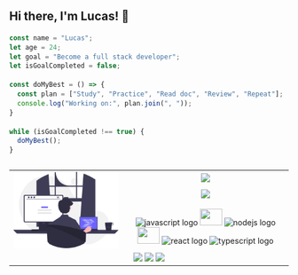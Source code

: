 ## Hi there, I'm Lucas! 👋

```js
const name = "Lucas";
let age = 24;
let goal = "Become a full stack developer";
let isGoalCompleted = false;

const doMyBest = () => {
  const plan = ["Study", "Practice", "Read doc", "Review", "Repeat"];
  console.log("Working on:", plan.join(", "));
}

while (isGoalCompleted !== true) {
  doMyBest();
}
```
<table border="0" align="left" cellpadding="10">
  <tr>
    <td align="center" width="324" rowspan="3" border="0">
      <img src="programmer.svg" style="width: 800px;">
    </td>
    <td align="center" width="440" border="0">
      <img src="https://github-readme-stats.vercel.app/api?username=lcscostadev&show_icons=true&theme=gotham&include_all_commits=true&count_private=true"/>
    </td>
  </tr>
  <tr>
    <td align="center" width="440" border="0">
      <img src="https://github-readme-stats.vercel.app/api/top-langs/?username=lcscostadev&layout=compact&langs_count=7&theme=gotham" style="width:440px;">
    </td>
  </tr>
  <!-- Nova linha -->
  <tr>
    <td align="center" width="324" border="0" colspan="2">
        <img src="https://cdn.jsdelivr.net/gh/devicons/devicon/icons/javascript/javascript-original.svg" height="30" width="40" alt="javascript logo"  />
    <img src="https://cdn.jsdelivr.net/gh/devicons/devicon@latest/icons/python/python-original.svg" height="30" width="40"/>
    <img src="https://cdn.jsdelivr.net/gh/devicons/devicon/icons/nodejs/nodejs-original.svg" height="30" width="40" alt="nodejs logo"  />
    <img src="https://cdn.jsdelivr.net/gh/devicons/devicon@latest/icons/tailwindcss/tailwindcss-original.svg" height="30" width="40"/>
    <img src="https://cdn.jsdelivr.net/gh/devicons/devicon/icons/react/react-original.svg" height="30" width="40" alt="react logo"  />
    <img src="https://cdn.jsdelivr.net/gh/devicons/devicon/icons/typescript/typescript-original.svg" height="30" width="40" alt="typescript logo"  />
    </td>
  </tr>
  <tr>
    <td align="center" width="440" border="0" colspan="2">
      <a href="https://instagram.com/lcs_csta" target="_blank"><img src="https://img.shields.io/badge/-Instagram-%23E4405F?style=for-the-badge&logo=instagram&logoColor=white" target="_blank"></a>
    <a href="https://www.twitter.com/lcscostadev" target="_blank"><img src="https://img.shields.io/badge/Twitter-1DA1F2?style=for-the-badge&logo=twitter&logoColor=white"></a> 
    <a href="https://www.linkedin.com/in/lcscostadev" target="_blank"><img src="https://img.shields.io/badge/-LinkedIn-%230077B5?style=for-the-badge&logo=linkedin&logoColor=white" target="_blank"></a> 
    </td>
  </tr>
</table>





